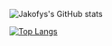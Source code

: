 <!-- [![Readme Card](https://github-readme-stats.vercel.app/api/pin/?username=jakofys&repo=isme&layout=compact)](https://github.com/jakofys/jakofys)) -->

![Jakofys's GitHub stats](https://github-readme-stats.vercel.app/api?username=jakofys&show_icons=true&theme=dracula)

[![Top Langs](https://github-readme-stats.vercel.app/api/top-langs/?username=jakofys)](https://github.com/jakofys/github-readme-stats)

